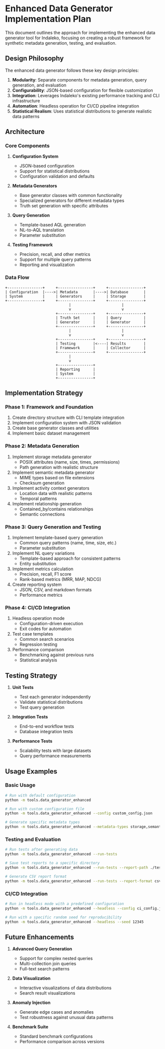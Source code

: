 # Enhanced Data Generator Implementation Plan

This document outlines the approach for implementing the enhanced data generator tool for Indaleko, focusing on creating a robust framework for synthetic metadata generation, testing, and evaluation.

## Design Philosophy

The enhanced data generator follows these key design principles:

1. **Modularity**: Separate components for metadata generation, query generation, and evaluation
2. **Configurability**: JSON-based configuration for flexible customization
3. **Integration**: Leverages Indaleko's existing performance tracking and CLI infrastructure
4. **Automation**: Headless operation for CI/CD pipeline integration
5. **Statistical Realism**: Uses statistical distributions to generate realistic data patterns

## Architecture

### Core Components

1. **Configuration System**
   - JSON-based configuration
   - Support for statistical distributions
   - Configuration validation and defaults

2. **Metadata Generators**
   - Base generator classes with common functionality
   - Specialized generators for different metadata types
   - Truth set generation with specific attributes

3. **Query Generation**
   - Template-based AQL generation
   - NL-to-AQL translation
   - Parameter substitution

4. **Testing Framework**
   - Precision, recall, and other metrics
   - Support for multiple query patterns
   - Reporting and visualization

### Data Flow

```
+----------------+     +----------------+     +----------------+
| Configuration  |---->| Metadata       |---->| Database       |
| System         |     | Generators     |     | Storage        |
+----------------+     +----------------+     +----------------+
                             |                       |
                             v                       v
                       +----------------+     +----------------+
                       | Truth Set      |     | Query          |
                       | Generator      |     | Generator      |
                       +----------------+     +----------------+
                             |                       |
                             v                       v
                       +----------------+     +----------------+
                       | Testing        |<----| Results        |
                       | Framework      |     | Collector      |
                       +----------------+     +----------------+
                             |
                             v
                       +----------------+
                       | Reporting      |
                       | System         |
                       +----------------+
```

## Implementation Strategy

### Phase 1: Framework and Foundation

1. Create directory structure with CLI template integration
2. Implement configuration system with JSON validation
3. Create base generator classes and utilities
4. Implement basic dataset management

### Phase 2: Metadata Generation

1. Implement storage metadata generator
   - POSIX attributes (name, size, times, permissions)
   - Path generation with realistic structure
2. Implement semantic metadata generator
   - MIME types based on file extensions
   - Checksum generation
3. Implement activity context generators
   - Location data with realistic patterns
   - Temporal patterns
4. Implement relationship generation
   - Contained_by/contains relationships
   - Semantic connections

### Phase 3: Query Generation and Testing

1. Implement template-based query generation
   - Common query patterns (name, time, size, etc.)
   - Parameter substitution
2. Implement NL query variations
   - Template-based approach for consistent patterns
   - Entity substitution
3. Implement metrics calculation
   - Precision, recall, F1 score
   - Rank-based metrics (MRR, MAP, NDCG)
4. Create reporting system
   - JSON, CSV, and markdown formats
   - Performance metrics

### Phase 4: CI/CD Integration

1. Headless operation mode
   - Configuration-driven execution
   - Exit codes for automation
2. Test case templates
   - Common search scenarios
   - Regression testing
3. Performance comparison
   - Benchmarking against previous runs
   - Statistical analysis

## Testing Strategy

1. **Unit Tests**
   - Test each generator independently
   - Validate statistical distributions
   - Test query generation

2. **Integration Tests**
   - End-to-end workflow tests
   - Database integration tests

3. **Performance Tests**
   - Scalability tests with large datasets
   - Query performance measurements

## Usage Examples

### Basic Usage

```bash
# Run with default configuration
python -m tools.data_generator_enhanced

# Run with custom configuration file
python -m tools.data_generator_enhanced --config custom_config.json

# Generate specific metadata types
python -m tools.data_generator_enhanced --metadata-types storage,semantic
```

### Testing and Evaluation

```bash
# Run tests after generating data
python -m tools.data_generator_enhanced --run-tests

# Save test reports to a specific directory
python -m tools.data_generator_enhanced --run-tests --report-path ./test_results

# Generate CSV report format
python -m tools.data_generator_enhanced --run-tests --report-format csv
```

### CI/CD Integration

```bash
# Run in headless mode with a predefined configuration
python -m tools.data_generator_enhanced --headless --config ci_config.json

# Run with a specific random seed for reproducibility
python -m tools.data_generator_enhanced --headless --seed 12345
```

## Future Enhancements

1. **Advanced Query Generation**
   - Support for complex nested queries
   - Multi-collection join queries
   - Full-text search patterns

2. **Data Visualization**
   - Interactive visualizations of data distributions
   - Search result visualizations

3. **Anomaly Injection**
   - Generate edge cases and anomalies
   - Test robustness against unusual data patterns

4. **Benchmark Suite**
   - Standard benchmark configurations
   - Performance comparison across versions
